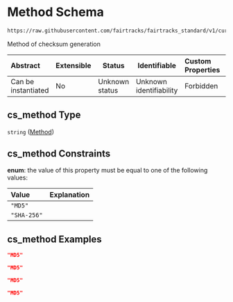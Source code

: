 # Method Schema

```txt
https://raw.githubusercontent.com/fairtracks/fairtracks_standard/v1/current/json/schema/fairtracks_track.schema.json#/properties/checksum/properties/cs_method
```

Method of checksum generation


| Abstract            | Extensible | Status         | Identifiable            | Custom Properties | Additional Properties | Access Restrictions | Defined In                                                                                           |
| :------------------ | ---------- | -------------- | ----------------------- | :---------------- | --------------------- | ------------------- | ---------------------------------------------------------------------------------------------------- |
| Can be instantiated | No         | Unknown status | Unknown identifiability | Forbidden         | Allowed               | none                | [fairtracks_track.schema.json\*](../json/schema/fairtracks_track.schema.json "open original schema") |

## cs_method Type

`string` ([Method](fairtracks_track-properties-file-checksum-properties-method.md))

## cs_method Constraints

**enum**: the value of this property must be equal to one of the following values:

| Value       | Explanation |
| :---------- | ----------- |
| `"MD5"`     |             |
| `"SHA-256"` |             |

## cs_method Examples

```json
"MD5"
```

```json
"MD5"
```

```json
"MD5"
```

```json
"MD5"
```
